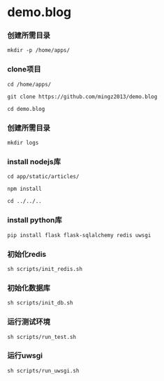 # demo.blog


### 创建所需目录

`mkdir -p /home/apps/`

### clone项目

`cd /home/apps/`

`git clone https://github.com/mingz2013/demo.blog`

`cd demo.blog`

### 创建所需目录
`mkdir logs`

### install nodejs库

`cd app/static/articles/`

`npm install`

`cd ../../..`

### install python库

`pip install flask flask-sqlalchemy redis uwsgi`


### 初始化redis

`sh scripts/init_redis.sh`

### 初始化数据库

`sh scripts/init_db.sh`

### 运行测试环境

`sh scripts/run_test.sh`


### 运行uwsgi

`sh scripts/run_uwsgi.sh`

